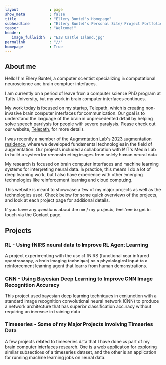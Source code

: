 ```yaml
---
layout              : page
show_meta           : false
title               : "Ellery Buntel's Homepage"
subheadline         : "Ellery Buntel's Personal Site/ Project Portfolio"
teaser              : "Welcome!"
header:
   image_fullwidth  : "EJB Castle Island.jpg"
permalink           : "//"
homepage            : True
---
```


## About me
Hello! I'm Ellery Buntel, a computer scientist specializing in computational neuroscience and brain comptuer interfaces.

I am currently on a period of leave from a computer science PhD program at Tufts University, but my work in brain computer interfaces continues. 

My work today is focused on my startup, Telepath, which is creating non-invasive brain computer interfaces for communication. Our goal is to understand the language of the brain in unprecedented detail by helping solve speech paralysis for people with severe paralysis. Please check out our website, [Telepath](https://telepathtechnologies.com), for more details. 

I  was recently a member of the [Augmentation Lab](https://www.augmentationlab.org/)'s [2023 augmentation residency](https://www.augmentationlab.org/incubator), where we developed fundamental technologies in the field of augmentation. Our projects included a collaboration with MIT's Media Lab to build a system for reconstructing images from solely human neural data. 

My research is focused on brain computer interfaces and machine learning systems for interpreting neural data. In practice, this means I do a lot of deep learning work, but I also have experience with other emerging technologies like reinforcement learning and cloud computing. 

This website is meant to showcase a few of my major projects as well as the technologies used. Check below for some quick overviews of the projects, and look at each project page for additional details. 

If you have any questions about the me / my projects, feel free to get in touch via the Contact page. 

## Projects

### RL - Using fNIRS neural data to Improve RL Agent Learning
A project experimenting with the use of fNIRS (functional near infrared spectroscopy, a brain imaging technique) as a physiological input to a reinforcement learning agent that learns from human demonstrations. 

### CNN - Using Bayesian Deep Learning to Improve CNN Image Recognition Accuracy
This project used bayesian deep learning techniques in conjunction with a standard image recognition convolutional neural network (CNN) to produce a network architecture that has superior classification accuracy without requiring an increase in training data. 

### Timeseries - Some of my Major Projects Involving Timseries Data
A few projects related to timeseries data that I have done as part of my brain computer interfaces research. One is a web application for exploring similar subsections of a timeseries dataset, and the other is an application for running machine learning jobs on neural data. 

